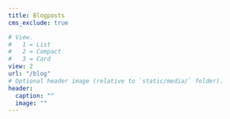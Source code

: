 ```yaml
---
title: Blogposts
cms_exclude: true

# View.
#   1 = List
#   2 = Compact
#   3 = Card
view: 2
url: "/blog"
# Optional header image (relative to `static/media/` folder).
header:
  caption: ""
  image: ""
---
```

